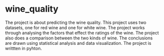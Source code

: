# wine_quality
The project is about predicting the wine quality. This project uses two datasets, one for red wine and one for white wine. The project works through analysing the factors that effect the ratings of the wine. The project also does a comparison between the two kinds of wine. The conclusions are drawn using statistical analysis and data visualization. The project is writtten in pyhton. 
